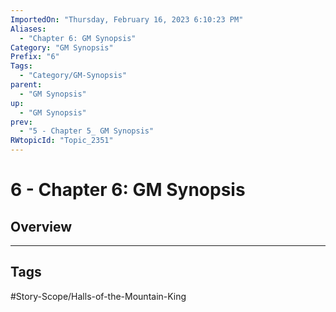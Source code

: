 ```yaml
---
ImportedOn: "Thursday, February 16, 2023 6:10:23 PM"
Aliases:
  - "Chapter 6: GM Synopsis"
Category: "GM Synopsis"
Prefix: "6"
Tags:
  - "Category/GM-Synopsis"
parent:
  - "GM Synopsis"
up:
  - "GM Synopsis"
prev:
  - "5 - Chapter 5_ GM Synopsis"
RWtopicId: "Topic_2351"
---
```

# 6 - Chapter 6: GM Synopsis
## Overview

---
## Tags
#Story-Scope/Halls-of-the-Mountain-King

